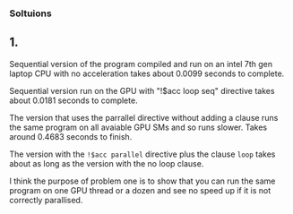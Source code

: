 ### Soltuions

## 1. 
Sequential version of the program compiled and run on an intel 7th gen laptop CPU with no acceleration takes about 0.0099 seconds to complete.

Sequential version run on the GPU with "!$acc loop seq" directive takes about 0.0181 seconds to complete.
 
The version that uses the parrallel directive without adding a clause runs the same program on all avaiable GPU SMs and so runs slower. Takes around 0.4683 seconds to finish.

The version with the ```!$acc parallel``` directive plus the clause ```loop``` takes about as long as the version with the no loop clause. 

I think the purpose of problem one is to show that you can run the same program on one GPU thread or a dozen and see no speed up if it is not correctly parallised. 


